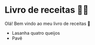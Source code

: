 # Livro de receitas :man_cook:

Olá! Bem vindo ao meu livro de receitas :wave:

- Lasanha quatro queijos
- Pavê
